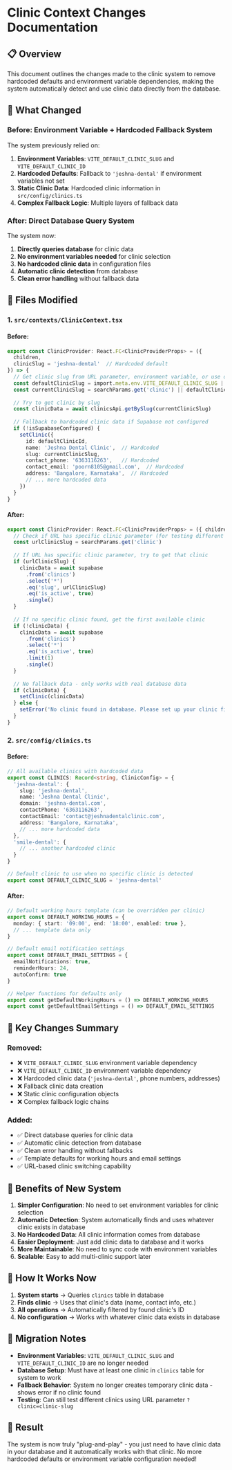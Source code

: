# Clinic Context Changes Documentation

## 📋 Overview

This document outlines the changes made to the clinic system to remove hardcoded defaults and environment variable dependencies, making the system automatically detect and use clinic data directly from the database.

## 🔄 What Changed

### **Before: Environment Variable + Hardcoded Fallback System**

The system previously relied on:
1. **Environment Variables**: `VITE_DEFAULT_CLINIC_SLUG` and `VITE_DEFAULT_CLINIC_ID`
2. **Hardcoded Defaults**: Fallback to `'jeshna-dental'` if environment variables not set
3. **Static Clinic Data**: Hardcoded clinic information in `src/config/clinics.ts`
4. **Complex Fallback Logic**: Multiple layers of fallback data

### **After: Direct Database Query System**

The system now:
1. **Directly queries database** for clinic data
2. **No environment variables needed** for clinic selection
3. **No hardcoded clinic data** in configuration files
4. **Automatic clinic detection** from database
5. **Clean error handling** without fallback data

## 📁 Files Modified

### 1. `src/contexts/ClinicContext.tsx`

#### **Before:**
```typescript
export const ClinicProvider: React.FC<ClinicProviderProps> = ({ 
  children, 
  clinicSlug = 'jeshna-dental'  // Hardcoded default
}) => {
  // Get clinic slug from URL parameter, environment variable, or use default
  const defaultClinicSlug = import.meta.env.VITE_DEFAULT_CLINIC_SLUG || clinicSlug
  const currentClinicSlug = searchParams.get('clinic') || defaultClinicSlug
  
  // Try to get clinic by slug
  const clinicData = await clinicsApi.getBySlug(currentClinicSlug)
  
  // Fallback to hardcoded clinic data if Supabase not configured
  if (!isSupabaseConfigured) {
    setClinic({
      id: defaultClinicId,
      name: 'Jeshna Dental Clinic',  // Hardcoded
      slug: currentClinicSlug,
      contact_phone: '6363116263',   // Hardcoded
      contact_email: 'poorn8105@gmail.com',  // Hardcoded
      address: 'Bangalore, Karnataka',  // Hardcoded
      // ... more hardcoded data
    })
  }
}
```

#### **After:**
```typescript
export const ClinicProvider: React.FC<ClinicProviderProps> = ({ children }) => {
  // Check if URL has specific clinic parameter (for testing different clinics)
  const urlClinicSlug = searchParams.get('clinic')
  
  // If URL has specific clinic parameter, try to get that clinic
  if (urlClinicSlug) {
    clinicData = await supabase
      .from('clinics')
      .select('*')
      .eq('slug', urlClinicSlug)
      .eq('is_active', true)
      .single()
  }
  
  // If no specific clinic found, get the first available clinic
  if (!clinicData) {
    clinicData = await supabase
      .from('clinics')
      .select('*')
      .eq('is_active', true)
      .limit(1)
      .single()
  }
  
  // No fallback data - only works with real database data
  if (clinicData) {
    setClinic(clinicData)
  } else {
    setError('No clinic found in database. Please set up your clinic first.')
  }
}
```

### 2. `src/config/clinics.ts`

#### **Before:**
```typescript
// All available clinics with hardcoded data
export const CLINICS: Record<string, ClinicConfig> = {
  'jeshna-dental': {
    slug: 'jeshna-dental',
    name: 'Jeshna Dental Clinic',
    domain: 'jeshna-dental.com',
    contactPhone: '6363116263',
    contactEmail: 'contact@jeshnadentalclinic.com',
    address: 'Bangalore, Karnataka',
    // ... more hardcoded data
  },
  'smile-dental': {
    // ... another hardcoded clinic
  }
}

// Default clinic to use when no specific clinic is detected
export const DEFAULT_CLINIC_SLUG = 'jeshna-dental'
```

#### **After:**
```typescript
// Default working hours template (can be overridden per clinic)
export const DEFAULT_WORKING_HOURS = {
  monday: { start: '09:00', end: '18:00', enabled: true },
  // ... template data only
}

// Default email notification settings
export const DEFAULT_EMAIL_SETTINGS = {
  emailNotifications: true,
  reminderHours: 24,
  autoConfirm: true
}

// Helper functions for defaults only
export const getDefaultWorkingHours = () => DEFAULT_WORKING_HOURS
export const getDefaultEmailSettings = () => DEFAULT_EMAIL_SETTINGS
```

## 🎯 Key Changes Summary

### **Removed:**
- ❌ `VITE_DEFAULT_CLINIC_SLUG` environment variable dependency
- ❌ `VITE_DEFAULT_CLINIC_ID` environment variable dependency
- ❌ Hardcoded clinic data (`'jeshna-dental'`, phone numbers, addresses)
- ❌ Fallback clinic data creation
- ❌ Static clinic configuration objects
- ❌ Complex fallback logic chains

### **Added:**
- ✅ Direct database queries for clinic data
- ✅ Automatic clinic detection from database
- ✅ Clean error handling without fallbacks
- ✅ Template defaults for working hours and email settings
- ✅ URL-based clinic switching capability

## 🚀 Benefits of New System

1. **Simpler Configuration**: No need to set environment variables for clinic selection
2. **Automatic Detection**: System automatically finds and uses whatever clinic exists in database
3. **No Hardcoded Data**: All clinic information comes from database
4. **Easier Deployment**: Just add clinic data to database and it works
5. **More Maintainable**: No need to sync code with environment variables
6. **Scalable**: Easy to add multi-clinic support later

## 🔧 How It Works Now

1. **System starts** → Queries `clinics` table in database
2. **Finds clinic** → Uses that clinic's data (name, contact info, etc.)
3. **All operations** → Automatically filtered by found clinic's ID
4. **No configuration** → Works with whatever clinic data exists in database

## 📝 Migration Notes

- **Environment Variables**: `VITE_DEFAULT_CLINIC_SLUG` and `VITE_DEFAULT_CLINIC_ID` are no longer needed
- **Database Setup**: Must have at least one clinic in `clinics` table for system to work
- **Fallback Behavior**: System no longer creates temporary clinic data - shows error if no clinic found
- **Testing**: Can still test different clinics using URL parameter `?clinic=clinic-slug`

## 🎉 Result

The system is now truly "plug-and-play" - you just need to have clinic data in your database and it automatically works with that clinic. No more hardcoded defaults or environment variable configuration needed!
